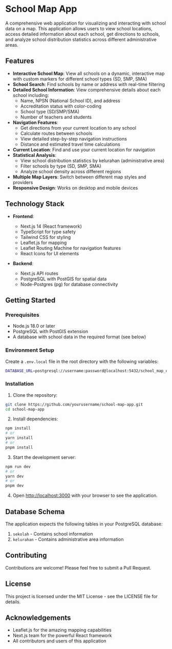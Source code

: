 # School Map App

A comprehensive web application for visualizing and interacting with school data on a map. This application allows users to view school locations, access detailed information about each school, get directions to schools, and analyze school distribution statistics across different administrative areas.

## Features

- **Interactive School Map**: View all schools on a dynamic, interactive map with custom markers for different school types (SD, SMP, SMA)
- **School Search**: Find schools by name or address with real-time filtering
- **Detailed School Information**: View comprehensive details about each school including:
  - Name, NPSN (National School ID), and address
  - Accreditation status with color-coding
  - School type (SD/SMP/SMA)
  - Number of teachers and students
- **Navigation Features**:
  - Get directions from your current location to any school
  - Calculate routes between schools
  - View detailed step-by-step navigation instructions
  - Distance and estimated travel time calculations
- **Current Location**: Find and use your current location for navigation
- **Statistical Analysis**:
  - View school distribution statistics by kelurahan (administrative area)
  - Filter schools by type (SD, SMP, SMA)
  - Analyze school density across different regions
- **Multiple Map Layers**: Switch between different map styles and providers
- **Responsive Design**: Works on desktop and mobile devices

## Technology Stack

- **Frontend**:

  - Next.js 14 (React framework)
  - TypeScript for type safety
  - Tailwind CSS for styling
  - Leaflet.js for mapping
  - Leaflet Routing Machine for navigation features
  - React Icons for UI elements

- **Backend**:
  - Next.js API routes
  - PostgreSQL with PostGIS for spatial data
  - Node-Postgres (pg) for database connectivity

## Getting Started

### Prerequisites

- Node.js 18.0 or later
- PostgreSQL with PostGIS extension
- A database with school data in the required format (see below)

### Environment Setup

Create a `.env.local` file in the root directory with the following variables:

```bash
DATABASE_URL=postgresql://username:password@localhost:5432/school_map_db
```

### Installation

1. Clone the repository:

```bash
git clone https://github.com/yourusername/school-map-app.git
cd school-map-app
```

2. Install dependencies:

```bash
npm install
# or
yarn install
# or
pnpm install
```

3. Start the development server:

```bash
npm run dev
# or
yarn dev
# or
pnpm dev
```

4. Open [http://localhost:3000](http://localhost:3000) with your browser to see the application.

## Database Schema

The application expects the following tables in your PostgreSQL database:

1. `sekolah` - Contains school information
2. `kelurahan` - Contains administrative area information

## Contributing

Contributions are welcome! Please feel free to submit a Pull Request.

## License

This project is licensed under the MIT License - see the LICENSE file for details.

## Acknowledgements

- Leaflet.js for the amazing mapping capabilities
- Next.js team for the powerful React framework
- All contributors and users of this application
